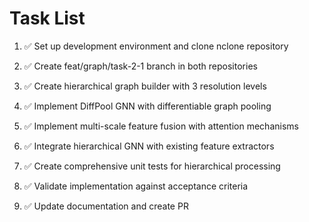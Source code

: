 # Task List

1. ✅ Set up development environment and clone nclone repository

2. ✅ Create feat/graph/task-2-1 branch in both repositories

3. ✅ Create hierarchical graph builder with 3 resolution levels

4. ✅ Implement DiffPool GNN with differentiable graph pooling

5. ✅ Implement multi-scale feature fusion with attention mechanisms

6. ✅ Integrate hierarchical GNN with existing feature extractors

7. ✅ Create comprehensive unit tests for hierarchical processing

8. ✅ Validate implementation against acceptance criteria

9. ✅ Update documentation and create PR


